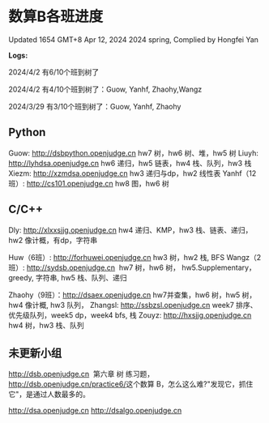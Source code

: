 # 数算B各班进度

Updated 1654 GMT+8 Apr 12, 2024
2024 spring, Complied by Hongfei Yan



**Logs:**

2024/4/2  有6/10个班到树了

2024/4/2  有4/10个班到树了：Guow, Yanhf, Zhaohy,Wangz

2024/3/29 有3/10个班到树了：Guow, Yanhf, Zhaohy



## Python
Guow: http://dsbpython.openjudge.cn hw7 树，hw6 树、堆，hw5 树
Liuyh: http://lyhdsa.openjudge.cn hw6 递归，hw5 链表，hw4 栈、队列，hw3 栈
Xiezm: http://xzmdsa.openjudge.cn hw3 递归与dp，hw2 线性表
Yanhf（12班）: http://cs101.openjudge.cn hw8 图，hw6 树

## C/C++
Dly: http://xlxxsjjg.openjudge.cn 
​	hw4 递归、KMP，hw3 栈、链表、递归，hw2 像计概，有dp，字符串

Huw（6班）: http://forhuwei.openjudge.cn hw3 树，hw2 栈, BFS
Wangz（2班）: http://sydsb.openjudge.cn 
​	hw7 树，hw6 树， hw5.Supplementary，greedy, 字符串, hw5 栈、队列、递归

Zhaohy（9班）：http://dsaex.openjudge.cn hw7并查集，hw6 树，hw5 树，hw4 像计概, hw3 队列，
Zhangsl: http://ssbzsl.openjudge.cn week7 排序、优先级队列，week5 dp，week4 bfs, 栈
Zouyz: http://hxsjjg.openjudge.cn hw4 树，hw3 栈、队列




## 未更新小组
http://dsb.openjudge.cn
​	第六章 树 练习题，http://dsb.openjudge.cn/practice6/
​	这个数算 B，怎么这么难?"发现它，抓住它"，是通过人数最多的。

http://dsa.openjudge.cn
http://dsalgo.openjudge.cn